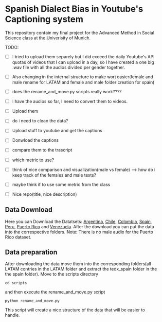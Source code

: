 # Spanish Dialect Bias in Youtube's Captioning system
This repository contain my final project for the Advanced Method in Social Science class at the Univerisity of Munich. 

TODO: 
- [ ] I tried to upload them separely but I did exceed the daily Youtube's API quotas of videos that I can upload in a day, so I have created a one big .wav file with all the audios divided per gender together.
- [ ] Also changing in the internal structure to make worj easier(female and male rename for LATAM and female and male folder creation for spain) 
- [ ] does the rename_and_move.py scripts really work????
- [ ] I have the audios so far, I need to convert them to videos.
- [ ] Upload them 
- [ ] do i need to clean the data? 
- [ ] Upload stuff to youtube and get the captions
- [ ] Donwload the captions
- [ ] compare them to the trascript
- [ ] which metric to use?
- [ ] think of nice comparison and visualization(male vs female) --> how do i keep track of the females and male texts?
- [ ] maybe think if to use some metric from the class
- [ ] Nice repo(title, nice description) 




## Data Download

Here you can Download the Datatsets:
[Argentina](https://www.openslr.org/61/), [Chile](https://www.openslr.org/71/), [Colombia](https://www.openslr.org/72/), [Spain](https://www.openslr.org/67/), [Peru](https://www.openslr.org/73/), [Puerto Rico](https://www.openslr.org/74/) and [Venezuela](https://www.openslr.org/75/). 
After the download you can put the data into the correspective folders. Note: There is no male audio for the Puerto Rico dataset. 

## Data preparation 

After downloading the data move them into the corresponding folders(all LATAM contries in the LATAM folder and extract the tedx_spain folder in the the spain folder). 
Move to the scripts directory 
```
cd scripts
```
and then execute the rename_and_move.py script
```
python rename_and_move.py
```

This script will create a nice structure of the data that will be easier to handle. 
